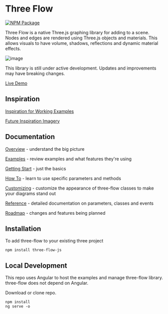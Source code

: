 # Three Flow

[![NPM Package][npm]][npm-url]

Three Flow is a native Three.js graphing library for adding to a scene.  Nodes and edges are rendered using Three.js objects and materials. This allows visuals to have volume, shadows, reflections and dynamic material effects.

![image](https://github.com/IRobot1/three-flow-ts/assets/25032599/de175940-ef53-4895-98bf-a53fb8eed286)

This library is still under active development.  Updates and improvements may have breaking changes.

[Live Demo](https://threeflow.z9.web.core.windows.net/)

## Inspiration
[Inspiration for Working Examples](https://github.com/IRobot1/three-flow-ts/wiki/Working-Inspiration)

[Future Inspiration Imagery](https://github.com/IRobot1/three-flow-ts/wiki/Inspiration-Imagery)

## Documentation

[Overview](https://github.com/IRobot1/three-flow-ts/wiki/Overview) - understand the big picture

[Examples](https://github.com/IRobot1/three-flow-ts/wiki/Examples) - review examples and what features they're using

[Getting Start](https://github.com/IRobot1/three-flow-ts/wiki/Getting-Started) - just the basics

[How To](https://github.com/IRobot1/three-flow-ts/wiki/How-To) - learn to use specific parameters and methods 

[Customizing](https://github.com/IRobot1/three-flow-ts/wiki/Customizing) - customize the appearance of three-flow classes to make your diagrams stand out

[Reference](https://github.com/IRobot1/three-flow-ts/wiki/Reference) - detailed documentation on parameters, classes and events

[Roadmap](https://github.com/IRobot1/three-flow-ts/wiki/Roadmap) - changes and features being planned

## Installation

To add three-flow to your existing three project

```
npm install three-flow-js
```

## Local Development
This repo uses Angular to host the examples and manage three-flow library. three-flow does not depend on Angular.

Download or clone repo.  

```
npm install
ng serve -o
```

[npm]: https://img.shields.io/npm/v/three-flow-js
[npm-url]: https://www.npmjs.com/package/three-flow-js

